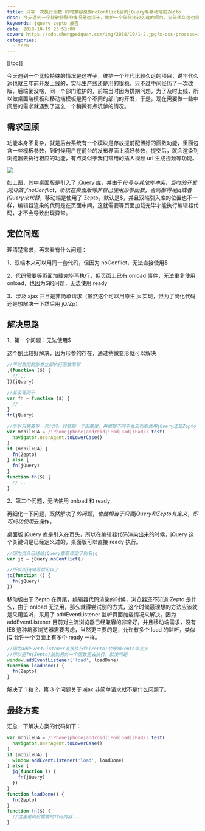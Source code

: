 ```yaml
---
title: 只写一次执行函数 同时兼容桌面noConflict后的jQuery与移动端的Zepto
desc: 今天遇到一个比较特殊的情况是这样子，维护一个年代比较久远的项目，说年代久远也就三年前开发上线的，实际生产线还是用的很稳，只不过中间经历了一次改版，后端倒没啥，同一个部门维护的，前端当时因为排期问题，为了及时上线，所以做桌面端模板和移动端模板是两个不同的部门的开发，于是，现在需要做一些中间层的需求就遇到了这么一个稍微有点坑爹的情况。
keywords: jquery zepto 兼容
date: 2018-10-19 23:53:00
cover: https://cdn.chengpeiquan.com/img/2018/10/1-2.jpg?x-oss-process=image/interlace,1
categories:
  - tech
---
```


[[toc]]

今天遇到一个比较特殊的情况是这样子，维护一个年代比较久远的项目，说年代久远也就三年前开发上线的，实际生产线还是用的很稳，只不过中间经历了一次改版，后端倒没啥，同一个部门维护的，前端当时因为排期问题，为了及时上线，所以做桌面端模板和移动端模板是两个不同的部门的开发，于是，现在需要做一些中间层的需求就遇到了这么一个稍微有点坑爹的情况。

## 需求回顾

功能本身不复杂，就是后台系统有一个模块是存放提前配置好的函数功能，里面包含一些模板参数，到时候用户在前台的发布界面上填好参数，提交后，就会渲染到浏览器去执行相应的功能，有点类似于我们常用的插入视频 url 生成视频等功能。

![](https://cdn.chengpeiquan.com/img/2018/10/1-1.jpg?x-oss-process=image/interlace,1)

如上图，其中桌面版是引入了 jQuery 库，并由于$符号与其他库冲突，当时的开发对jQ做了noConflict，所以在桌面版除非自己使用形参函数，否则都得用jq或者jQuery来代替$，移动端是使用了 Zepto，默认是$，并且双端引入库的位置也不一样，编辑器渲染的代码是在页面中间，这就需要等页面加载完毕才能执行编辑器代码，才不会导致出现异常。

## 定位问题

理清楚需求，再来看有什么问题：

1、双端本来可以用同一套代码，但因为 noConflict，无法直接使用$

2、代码需要等页面加载完毕再执行，但页面上已有 onload 事件，无法重复使用 onload，也因为$的问题，无法使用 ready

3、涉及 ajax 并且是非简单请求（虽然这个可以用原生 js 实现，但为了简化代码还是想解决一下然后用 jQ/Zp）

## 解决思路

1、第一个问题：无法使用$

这个倒比较好解决，因为形参的存在，通过稍微变形就可以解决

```javascript
//平时常用的形参立即执行函数简写
;(function ($) {
  //...
})(jQuery)

//其实等同于
var fn = function ($) {
  //...
}
fn(jQuery)

//所以只需要写一次代码，封装到一个函数里，再根据不同平台去判断调用jQuery还是Zepto
var mobileUA = /iPhone|phone|android|iPod|pad|iPad/i.test(
  navigator.userAgent.toLowerCase()
)
if (mobileUA) {
  fn(Zepto)
} else {
  fn(jQuery)
}
function fn($) {
  //...
}
```

2、第二个问题，无法使用 onload 和 ready

再细化一下问题，既然解决了$的问题，也就相当于只要jQuery和Zepto有定义，即可成功使用$去操作。

桌面版 jQuery 库是引入在页头，所以在编辑器代码渲染出来的时候，jQuery 这个关键词是已经定义过的，桌面版可以直接 ready 执行。

```javascript
//因为页头已经给jQuery重新绑定了别名jq
var jq = jQuery.noConflict()

//所以用jq简写就可以了
jq(function () {
  fn(jQuery)
})
```

移动版由于 Zepto 在页尾，编辑器代码渲染的时候，浏览器还不知道 Zepto 是什么，由于 onload 无法用，那么就得尝试别的方式，这个时候最理想的方法应该就是采用监听，采用了 addEventListener 监听页面加载情况来解决。因为 addEventListener 目前对主流浏览器已经兼容的非常好，并且移动端需求，没有 IE8 这种坑爹浏览器需要考虑，当然更主要的是，允许有多个 load 的监听，类似 jQ 允许一个页面上有多个 ready 一样。

```javascript
//因为addEventListener直接执行fn(Zepto)会报错Zepto未定义
//所以把fn(Zepto)放到另外一个函数里去执行，就没问题
window.addEventListener('load', loadDone)
function loadDone() {
  fn(Zepto)
}
```

解决了 1 和 2，第 3 个问题关于 ajax 非简单请求就不是什么问题了。

## 最终方案

汇总一下解决方案的代码如下：

```javascript
var mobileUA = /iPhone|phone|android|iPod|pad|iPad/i.test(
  navigator.userAgent.toLowerCase()
)
if (mobileUA) {
  window.addEventListener('load', loadDone)
} else {
  jq(function () {
    fn(jQuery)
  })
}
function loadDone() {
  fn(Zepto)
}
function fn($) {
  //这里是项目需要的代码内容...
}
```

